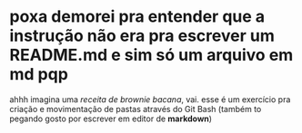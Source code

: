 # poxa demorei pra entender que a instrução não era pra escrever um README.md e sim só um arquivo em md pqp

ahhh imagina uma _receita de brownie bacana_, vai. esse é um exercício pra criação e movimentação de pastas através do Git Bash (também to pegando gosto por escrever em editor de **markdown**)
